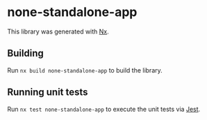 # none-standalone-app

This library was generated with [Nx](https://nx.dev).

## Building

Run `nx build none-standalone-app` to build the library.

## Running unit tests

Run `nx test none-standalone-app` to execute the unit tests via [Jest](https://jestjs.io).
